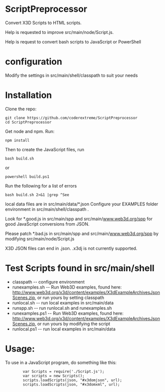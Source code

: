 # ScriptPreprocessor
Convert X3D Scripts to HTML scripts.

Help is requested to improve src/main/node/Script.js.

Help is request to convert bash scripts to JavaScript or PowerShell

# configuration

Modify the settings in src/main/shell/classpath to suit your needs

# Installation

Clone the repo:

```
git clone https://github.com/coderextreme/ScriptPreprocessor
cd ScriptPreprocessor
```

Get node and npm. Run:
```
npm install
```
Then to create the JavaScript files, run
```
bash build.sh
```
or
```
powershell build.ps1
```

Run the following for a list of errors
```
bash build.sh 2>&1 |grep ^See
```

local data files are in src/main/data/*.json  Configure your EXAMPLES folder environment in src/main/shell/classpath .

Look for *.good.js in src/main/spp and src/main/www.web3d.org/spp for good JavaScript conversions from JSON.

Please patch *.bad.js in src/main/spp and src/main/www.web3d.org/spp by modifying src/main/node/Script.js

X3D JSON files can end in .json.  .x3dj is not currently supported.

# Test Scripts found in src/main/shell

* classpath  -- configure environment
* runexamples.sh -- Run Web3D examples, found here: http://www.web3d.org/x3d/content/examples/X3dExampleArchivesJsonScenes.zip, or run yours by setting classpath
* runlocal.sh -- run local examples in src/main/data
* runspp.sh -- run runlocal.sh and runexamples.sh
* runexamples.ps1 -- Run Web3D examples, found here: http://www.web3d.org/x3d/content/examples/X3dExampleArchivesJsonScenes.zip, or run yours by modifying the script
* runlocal.ps1 -- run local examples in src/main/data


# Usage:

To use in a JavaScript program, do something like this:

```
        var Scripts = require('./Script.js');
        var scripts = new Scripts();
        scripts.loadScripts(json, "#x3domjson", url);
        scripts.loadScripts(json, "#x3domxml", url);
```
